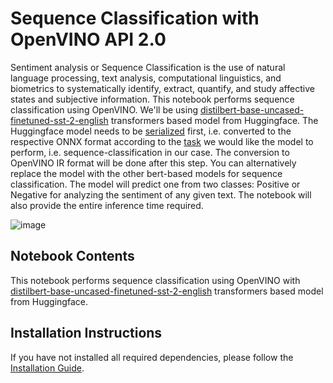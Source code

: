 # Sequence Classification with OpenVINO API 2.0
Sentiment analysis or Sequence Classification is the use of natural language processing, text analysis, computational linguistics, and biometrics to systematically identify, extract, quantify, and study affective states and subjective information. This notebook performs sequence classification using OpenVINO.  We'll be using [distilbert-base-uncased-finetuned-sst-2-english](https://huggingface.co/distilbert-base-uncased-finetuned-sst-2-english) transformers based model from Huggingface. The Huggingface model needs to be [serialized](https://huggingface.co/docs/transformers/serialization) first, i.e. converted to the respective ONNX format according to the [task](https://huggingface.co/docs/transformers/serialization#selecting-features-for-different-model-tasks) we would like the model to perform, i.e. sequence-classification in our case. The conversion to OpenVINO IR format will be done after this step.  You can alternatively replace the model with the other bert-based models for sequence classification. The model will predict one from two classes: Positive or Negative for analyzing the sentiment of any given text. The notebook will also provide the entire inference time required. 


![image](https://user-images.githubusercontent.com/95271966/206130638-d9847414-357a-4c79-9ca7-76f4ae5a6d7f.png)

## Notebook Contents
This notebook performs sequence classification using OpenVINO with [distilbert-base-uncased-finetuned-sst-2-english](https://huggingface.co/distilbert-base-uncased-finetuned-sst-2-english) transformers based model from Huggingface. 


## Installation Instructions
If you have not installed all required dependencies, please follow the [Installation Guide](https://github.com/openvinotoolkit/openvino_notebooks/blob/main/README.md).
